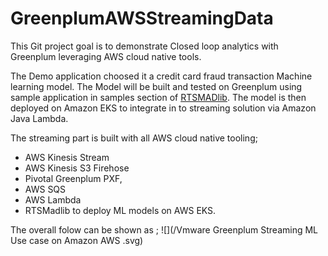 # GreenplumAWSStreamingData

This Git project goal is to demonstrate Closed loop analytics with Greenplum leveraging AWS cloud native tools.

The Demo application choosed it a credit card fraud transaction Machine learning model. The Model will be built and tested on Greenplum using sample application in samples section of [RTSMADlib](https://www.google.com/url?q=https://github.com/pivotal/Realtime-scoring-for-MADlib&sa=D&source=hangouts&ust=1584626576096000&usg=AFQjCNEppB_6B4bN6Tg-eUv1O1qOuvKAkg). The model is then deployed on Amazon EKS to integrate in to streaming solution via Amazon Java Lambda. 

The streaming part is built with all AWS cloud native tooling;
* AWS Kinesis Stream
* AWS Kinesis S3 Firehose
* Pivotal Greenplum PXF, 
* AWS SQS 
* AWS Lambda
* RTSMadlib to deploy ML models on AWS EKS.

The overall folow can be shown as ;
![](/Vmware Greenplum Streaming ML Use case on Amazon AWS .svg)



